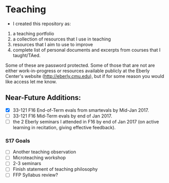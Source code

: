 # Teaching


  * I created this repository as:
1. a teaching portfolio 
2. a collection of resources that I use in teaching
3. resources that I aim to use to improve
4. complete list of personal documents and excerpts from courses that I taught/TAed.

Some of these are password protected. Some of those that are not are either work-in-progress or resources available publicly at the Eberly Center's website (http://eberly.cmu.edu), but if for some reason you would like access let me know.

## Near-Future Additions:
- [x] 33-121 F16 End-of-Term evals from smartevals by Mid-Jan 2017.
- [ ] 33-121 F16 Mid-Term evals by end of Jan 2017.
- [ ] the 2 Eberly seminars I attended in F16 by end of Jan 2017 (on active learning in recitation, giving effective feedback).

### S17 Goals
- [ ] Another teaching observation
- [ ] Microteaching workshop
- [ ] 2-3 seminars
- [ ] Finish statement of teaching philosophy
- [ ] FFP Syllabus review? 
